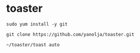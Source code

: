 # toaster

```
sudo yum install -y git

git clone https://github.com/yanolja/toaster.git

~/toaster/toast auto
```
